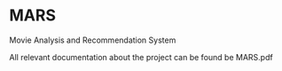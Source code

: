 # MARS
Movie Analysis and Recommendation System

All relevant documentation about the project can be found be MARS.pdf

